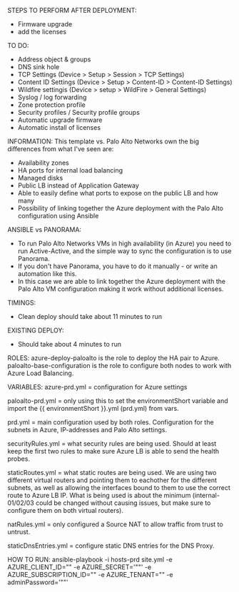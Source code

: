 STEPS TO PERFORM AFTER DEPLOYMENT:
- Firmware upgrade
- add the licenses

TO DO:
- Address object & groups
- DNS sink hole
- TCP Settings (Device > Setup > Session > TCP Settings)
- Content ID Settings (Device > Setup > Content-ID > Content-ID Settings)
- Wildfire settingis (Device > setup > WildFire > General Settings)
- Syslog / log forwarding
- Zone protection profile
- Security profiles / Security profile groups
- Automatic upgrade firmware
- Automatic install of licenses

INFORMATION:
This template vs. Palo Alto Networks own the big differences from what I've seen are:

- Availability zones
- HA ports for internal load balancing
- Managed disks
- Public LB instead of Application Gateway
- Able to easily define what ports to expose on the public LB and how many
- Possibility of linking together the Azure deployment with the Palo Alto configuration using Ansible

ANSIBLE vs PANORAMA:
- To run Palo Alto Networks VMs in high availability (in Azure) you need to run Active-Active, and the simple way to sync the configuration is to use Panorama. 
- If you don't have Panorama, you have to do it manually - or write an automation like this. 
- In this case we are able to link together the Azure deployment with the Palo Alto VM configuration making it work without additional licenses.

TIMINGS:
- Clean deploy should take about 11 minutes to run

EXISTING DEPLOY:
- Should take about 4 minutes to run

ROLES:
azure-deploy-paloalto is the role to deploy the HA pair to Azure.
paloalto-base-configuration is the role to configure both nodes to work with Azure Load Balancing.

VARIABLES:
azure-prd.yml = configuration for Azure settings

paloalto-prd.yml = only using this to set the environmentShort variable and import the {{ environmentShort }}.yml (prd.yml) from vars.

prd.yml = main configuration used by both roles. Configuration for the subnets in Azure, IP-addresses and Palo Alto settings.

securityRules.yml = what security rules are being used. Should at least keep the first two rules to make sure Azure LB is able to send the health probes.

staticRoutes.yml = what static routes are being used. We are using two different virtual routers and pointing them to eachother for the different subnets, as well as allowing the interfaces bound to them to use the correct route to Azure LB IP. What is being used is about the minimum (internal-01/02/03 could be changed without causing issues, but make sure to configure them on both virtual routers).

natRules.yml = only configured a Source NAT to allow traffic from trust to untrust.

staticDnsEntries.yml = configure static DNS entries for the DNS Proxy.

HOW TO RUN:
ansible-playbook -i hosts-prd site.yml -e AZURE_CLIENT_ID="<Client ID>" -e AZURE_SECRET='"<Secret>"' -e AZURE_SUBSCRIPTION_ID="<Subscription ID>" -e AZURE_TENANT="<Tenant ID>" -e adminPassword='"<Palo Alto VM password>"'